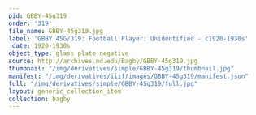 ```yaml
---
pid: GBBY-45g319
order: '319'
file_name: GBBY-45g319.jpg
label: 'GBBY 45G/319: Football Player: Unidentified - c1920-1930s'
_date: 1920-1930s
object_type: glass plate negative
source: http://archives.nd.edu/Bagby/GBBY-45g319.jpg
thumbnail: "/img/derivatives/simple/GBBY-45g319/thumbnail.jpg"
manifest: "/img/derivatives/iiif/images/GBBY-45g319/manifest.json"
full: "/img/derivatives/simple/GBBY-45g319/full.jpg"
layout: generic_collection_item
collection: bagby
---
```

